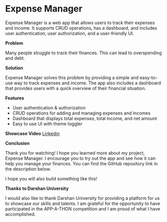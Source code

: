 # Expense Manager

Expense Manager is a web app that allows users to track their expenses and income. It supports CRUD operations, has a dashboard, and includes user authentication, user authorization, and a user-friendly UI.

**Problem**

Many people struggle to track their finances. This can lead to overspending and debt.

**Solution**

Expense Manager solves this problem by providing a simple and easy-to-use way to track expenses and income. The app also includes a dashboard that provides users with a quick overview of their financial situation.

**Features**

* User authentication & authorization
* CRUD operations for adding and managing expenses and incomes
* Dashboard that displays total expenses, total income, and net amount
* Easy to use UI with theme toggler

**Showcase Video**
[Linkedin](https://www.linkedin.com/posts/soham-sagathiya_project-showcase-video-expense-manager-activity-7120648495513935872-q_2M?utm_source=share&utm_medium=member_desktop)


**Conclusion**

Thank you for watching! I hope you learned more about my project, Expense Manager. I encourage you to try out the app and see how it can help you manage your finances. You can find the GitHub repository link in the description below.

I hope you will also build something like this!

**Thanks to Darshan University**

I would also like to thank Darshan University for providing a platform for us to showcase our skills and talents. I am grateful for the opportunity to have participated in the APP-A-THON competition and I am proud of what I have accomplished.
